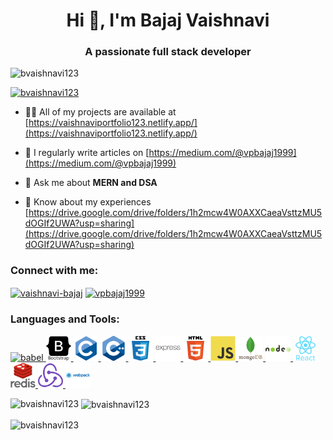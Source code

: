 <h1 align="center">Hi 👋, I'm Bajaj Vaishnavi</h1>
<h3 align="center">A passionate full stack developer</h3>

<p align="left"> <img src="https://komarev.com/ghpvc/?username=bvaishnavi123&label=Profile%20views&color=0e75b6&style=flat" alt="bvaishnavi123" /> </p>

<p align="left"> <a href="https://github.com/ryo-ma/github-profile-trophy"><img src="https://github-profile-trophy.vercel.app/?username=bvaishnavi123" alt="bvaishnavi123" /></a> </p>

- 👨‍💻 All of my projects are available at [https://vaishnaviportfolio123.netlify.app/](https://vaishnaviportfolio123.netlify.app/)

- 📝 I regularly write articles on [https://medium.com/@vpbajaj1999](https://medium.com/@vpbajaj1999)

- 💬 Ask me about **MERN and DSA**

- 📄 Know about my experiences [https://drive.google.com/drive/folders/1h2mcw4W0AXXCaeaVsttzMU5dOGIf2UWA?usp=sharing](https://drive.google.com/drive/folders/1h2mcw4W0AXXCaeaVsttzMU5dOGIf2UWA?usp=sharing)

<h3 align="left">Connect with me:</h3>
<p align="left">
<a href="https://linkedin.com/in/vaishnavi-bajaj" target="blank"><img align="center" src="https://raw.githubusercontent.com/rahuldkjain/github-profile-readme-generator/master/src/images/icons/Social/linked-in-alt.svg" alt="vaishnavi-bajaj" height="30" width="40" /></a>
<a href="https://medium.com/vpbajaj1999" target="blank"><img align="center" src="https://raw.githubusercontent.com/rahuldkjain/github-profile-readme-generator/master/src/images/icons/Social/medium.svg" alt="vpbajaj1999" height="30" width="40" /></a>
</p>

<h3 align="left">Languages and Tools:</h3>
<p align="left"> <a href="https://babeljs.io/" target="_blank" rel="noreferrer"> <img src="https://www.vectorlogo.zone/logos/babeljs/babeljs-icon.svg" alt="babel" width="40" height="40"/> </a> <a href="https://getbootstrap.com" target="_blank" rel="noreferrer"> <img src="https://raw.githubusercontent.com/devicons/devicon/master/icons/bootstrap/bootstrap-plain-wordmark.svg" alt="bootstrap" width="40" height="40"/> </a> <a href="https://www.cprogramming.com/" target="_blank" rel="noreferrer"> <img src="https://raw.githubusercontent.com/devicons/devicon/master/icons/c/c-original.svg" alt="c" width="40" height="40"/> </a> <a href="https://www.w3schools.com/cpp/" target="_blank" rel="noreferrer"> <img src="https://raw.githubusercontent.com/devicons/devicon/master/icons/cplusplus/cplusplus-original.svg" alt="cplusplus" width="40" height="40"/> </a> <a href="https://www.w3schools.com/css/" target="_blank" rel="noreferrer"> <img src="https://raw.githubusercontent.com/devicons/devicon/master/icons/css3/css3-original-wordmark.svg" alt="css3" width="40" height="40"/> </a> <a href="https://expressjs.com" target="_blank" rel="noreferrer"> <img src="https://raw.githubusercontent.com/devicons/devicon/master/icons/express/express-original-wordmark.svg" alt="express" width="40" height="40"/> </a> <a href="https://www.w3.org/html/" target="_blank" rel="noreferrer"> <img src="https://raw.githubusercontent.com/devicons/devicon/master/icons/html5/html5-original-wordmark.svg" alt="html5" width="40" height="40"/> </a> <a href="https://developer.mozilla.org/en-US/docs/Web/JavaScript" target="_blank" rel="noreferrer"> <img src="https://raw.githubusercontent.com/devicons/devicon/master/icons/javascript/javascript-original.svg" alt="javascript" width="40" height="40"/> </a> <a href="https://www.mongodb.com/" target="_blank" rel="noreferrer"> <img src="https://raw.githubusercontent.com/devicons/devicon/master/icons/mongodb/mongodb-original-wordmark.svg" alt="mongodb" width="40" height="40"/> </a> <a href="https://nodejs.org" target="_blank" rel="noreferrer"> <img src="https://raw.githubusercontent.com/devicons/devicon/master/icons/nodejs/nodejs-original-wordmark.svg" alt="nodejs" width="40" height="40"/> </a> <a href="https://reactjs.org/" target="_blank" rel="noreferrer"> <img src="https://raw.githubusercontent.com/devicons/devicon/master/icons/react/react-original-wordmark.svg" alt="react" width="40" height="40"/> </a> <a href="https://redis.io" target="_blank" rel="noreferrer"> <img src="https://raw.githubusercontent.com/devicons/devicon/master/icons/redis/redis-original-wordmark.svg" alt="redis" width="40" height="40"/> </a> <a href="https://redux.js.org" target="_blank" rel="noreferrer"> <img src="https://raw.githubusercontent.com/devicons/devicon/master/icons/redux/redux-original.svg" alt="redux" width="40" height="40"/> </a> <a href="https://webpack.js.org" target="_blank" rel="noreferrer"> <img src="https://raw.githubusercontent.com/devicons/devicon/d00d0969292a6569d45b06d3f350f463a0107b0d/icons/webpack/webpack-original-wordmark.svg" alt="webpack" width="40" height="40"/> </a> </p>

<p><img align="left" src="https://github-readme-stats.vercel.app/api/top-langs?username=bvaishnavi123&show_icons=true&locale=en&layout=compact" alt="bvaishnavi123" /></p>

<p>&nbsp;<img align="center" src="https://github-readme-stats.vercel.app/api?username=bvaishnavi123&show_icons=true&locale=en" alt="bvaishnavi123" /></p>

<p><img align="center" src="https://github-readme-streak-stats.herokuapp.com/?user=bvaishnavi123&" alt="bvaishnavi123" /></p>
